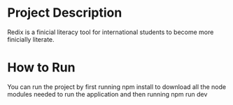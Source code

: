 # Project Description
Redix is a finicial literacy tool for international students to become more finicially literate. 

# How to Run
You can run the project by first running npm install to download all the node modules needed to run the application and then running npm run dev
